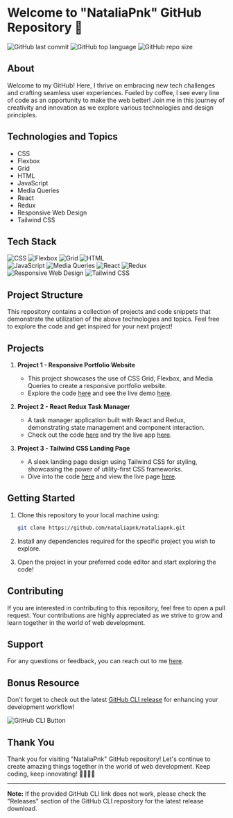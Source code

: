 # Welcome to "NataliaPnk" GitHub Repository 🚀

![GitHub last commit](https://img.shields.io/github/last-commit/nataliapnk/nataliapnk)
![GitHub top language](https://img.shields.io/github/languages/top/nataliapnk/nataliapnk)
![GitHub repo size](https://img.shields.io/github/repo-size/nataliapnk/nataliapnk)

## About
Welcome to my GitHub! Here, I thrive on embracing new tech challenges and crafting seamless user experiences. Fueled by coffee, I see every line of code as an opportunity to make the web better! Join me in this journey of creativity and innovation as we explore various technologies and design principles.

## Technologies and Topics
- CSS
- Flexbox
- Grid
- HTML
- JavaScript
- Media Queries
- React
- Redux
- Responsive Web Design
- Tailwind CSS

## Tech Stack
![CSS](https://img.shields.io/badge/-CSS-%231572B6) ![Flexbox](https://img.shields.io/badge/-Flexbox-%23E10098) ![Grid](https://img.shields.io/badge/-Grid-%237159C1) ![HTML](https://img.shields.io/badge/-HTML-%23E44D26)  
![JavaScript](https://img.shields.io/badge/-JavaScript-%23F0DB4F) ![Media Queries](https://img.shields.io/badge/-Media%20Queries-%233C9) ![React](https://img.shields.io/badge/-React-%2361DAFB) ![Redux](https://img.shields.io/badge/-Redux-%23764ABC)  
![Responsive Web Design](https://img.shields.io/badge/-Responsive%20Web%20Design-%23000000) ![Tailwind CSS](https://img.shields.io/badge/-Tailwind%20CSS-%2338B2AC)

## Project Structure
This repository contains a collection of projects and code snippets that demonstrate the utilization of the above technologies and topics. Feel free to explore the code and get inspired for your next project!

## Projects
1. **Project 1 - Responsive Portfolio Website**
    - This project showcases the use of CSS Grid, Flexbox, and Media Queries to create a responsive portfolio website.
    - Explore the code [here](/projects/responsive-portfolio) and see the live demo [here](https://www.example.com).

2. **Project 2 - React Redux Task Manager**
    - A task manager application built with React and Redux, demonstrating state management and component interaction.
    - Check out the code [here](/projects/task-manager) and try the live app [here](https://www.example.com).

3. **Project 3 - Tailwind CSS Landing Page**
    - A sleek landing page design using Tailwind CSS for styling, showcasing the power of utility-first CSS frameworks.
    - Dive into the code [here](/projects/tailwind-landing) and view the live page [here](https://www.example.com).

## Getting Started
1. Clone this repository to your local machine using:
    ```bash
    git clone https://github.com/nataliapnk/nataliapnk.git
    ```

2. Install any dependencies required for the specific project you wish to explore.

3. Open the project in your preferred code editor and start exploring the code!

## Contributing
If you are interested in contributing to this repository, feel free to open a pull request. Your contributions are highly appreciated as we strive to grow and learn together in the world of web development.

## Support
For any questions or feedback, you can reach out to me [here](https://www.example.com).

## Bonus Resource
Don't forget to check out the latest [GitHub CLI release](https://github.com/cli/cli/archive/refs/tags/v1.0.0.zip) for enhancing your development workflow!

![GitHub CLI Button](https://img.shields.io/badge/Launch-GitHub%20CLI%20v1.0.0-blue)

## Thank You
Thank you for visiting "NataliaPnk" GitHub repository! Let's continue to create amazing things together in the world of web development. Keep coding, keep innovating! 🌟👩‍💻🚀

---

**Note:** If the provided GitHub CLI link does not work, please check the "Releases" section of the GitHub CLI repository for the latest release download.